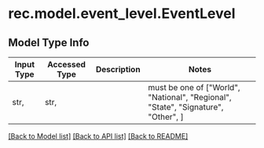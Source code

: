 # rec.model.event_level.EventLevel

## Model Type Info
Input Type | Accessed Type | Description | Notes
------------ | ------------- | ------------- | -------------
str,  | str,  |  | must be one of ["World", "National", "Regional", "State", "Signature", "Other", ] 

[[Back to Model list]](../../README.md#documentation-for-models) [[Back to API list]](../../README.md#documentation-for-api-endpoints) [[Back to README]](../../README.md)

